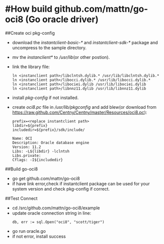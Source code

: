 #How build github.com/mattn/go-oci8 (Go oracle driver)
====
##Create oci pkg-config
- download the *instantclient-basic-\** and *instantclient-sdk-\** package and uncompress to the sample directory.
- mv the *instanclient\** to */usr/lib*(or other postion).
- link the library file:
	
	```
	ln <instanclient path>/libclntsh.dylib.* /usr/lib/libclntsh.dylib.*
	ln <instanclient path>/libocci.dylib.* /usr/lib/libocci.dylib.*
	ln <instanclient path>/libociei.dylib /usr/lib/libociei.dylib
	ln <instanclient path>/libnnz11.dylib /usr/lib/libnnz11.dylib
	```
- install *pkg-config* if not installed.
- create *oci8.pc* file in */usr/lib/pkgconfig* and add blew(or download from <https://raw.github.com/Centny/Centny/master/Resources/oci8.pc>):


	```
	prefix=<replace instantclient path>
	libdir=${prefix}
	includedir=${prefix}/sdk/include/
	
	Name: OCI
	Description: Oracle database engine
	Version: 11.2
	Libs: -L${libdir} -lclntsh
	Libs.private: 
	Cflags: -I${includedir}

	```
	
##Build go-oci8
- go get github.com/mattn/go-oci8
- if have link error,check if instantclient package can be used for your system version and check pkg-config if correct.


##Test Connect
- cd <GOPATH>/src/github.com/mattn/go-oci8/example
- update oracle connection string in line:
	```
	db, err := sql.Open("oci8", "scott/tiger")
	```
- go run oracle.go
- if not error, install success